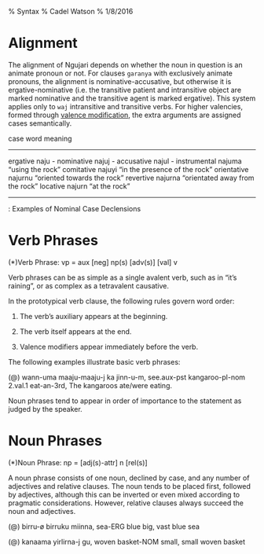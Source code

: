 % Syntax
% Cadel Watson
% 1/8/2016

Alignment
=========

The alignment of Ngujari depends on whether the noun in question is an animate
pronoun or not. For clauses `garanya` with exclusively animate pronouns, the
alignment is nominative-accusative, but otherwise it is ergative-nominative
(i.e. the transitive patient and intransitive object are marked nominative and
the transitive agent is marked ergative). This system applies only to `waj`
intransitive and transitive verbs. For higher valencies, formed through [valence
modification](#valencemod), the extra arguments are assigned cases semantically.

  case           word       meaning
  -------------- ---------- ---------------------------------
  ergative       naju       -
  nominative     najuj      -
  accusative     najul      -
  instrumental   najuma     “using the rock”
  comitative     najuyi     “in the presence of the rock”
  orientative    najurnu    “oriented towards the rock”
  revertive      najurna    “orientated away from the rock”
  locative       najurn     “at the rock”
  -------------- ---------- ---------------------------------
: Examples of Nominal Case Declensions

Verb Phrases
============

(*)Verb Phrase: vp = aux [neg] np(s) [adv(s)] [val] v

Verb phrases can be as simple as a single avalent verb, such as in “it’s
raining”, or as complex as a tetravalent causative.

In the prototypical verb clause, the following rules govern word order:

1.  The verb’s auxiliary appears at the beginning.

2.  The verb itself appears at the end.

3.  Valence modifiers appear immediately before the verb.

The following examples illustrate basic verb phrases:

(@) wann-uma maaju-maaju-j ka jinn-u-m,
    see.aux-pst kangaroo-pl-nom 2.val.1 eat-an-3rd,
    The kangaroos ate/were eating.

Noun phrases tend to appear in order of importance to the statement as
judged by the speaker.

Noun Phrases
============

(*)Noun Phrase: np = [adj(s)-attr] n [rel(s)]

A noun phrase consists of one noun, declined by case, and any number of
adjectives and relative clauses. The noun tends to be placed first,
followed by adjectives, although this can be inverted or even mixed
according to pragmatic considerations. However, relative clauses always
succeed the noun and adjectives.

(@) birru-ø birruku miinna,
    sea-ERG blue big,
    vast blue sea

(@) kanaama yirlirna-j gu,
    woven basket-NOM small,
    small woven basket